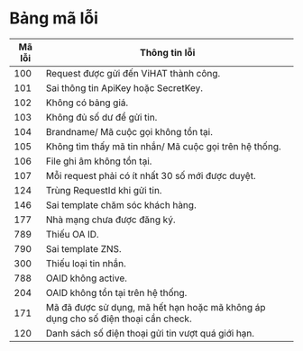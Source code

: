 # Bảng mã lỗi

| Mã lỗi | Thông tin lỗi                                                                     |
| ------ | --------------------------------------------------------------------------------- |
| 100    | Request được gửi đến ViHAT thành công.                                            |
| 101    | Sai thông tin ApiKey hoặc SecretKey.                                              |
| 102    | Không có bảng giá.                                                                |
| 103    | Không đủ số dư để gửi tin.                                                        |
| 104    | Brandname/ Mã cuộc gọi không tồn tại.                                             |
| 105    | Không tìm thấy mã tin nhắn/ Mã cuộc gọi trên hệ thống.                            |
| 106    | File ghi âm không tồn tại.                                                        |
| 107    | Mỗi request phải có ít nhất 30 số mới được duyệt.                                 |
| 124    | Trùng RequestId khi gửi tin.                                                      |
| 146    | Sai template chăm sóc khách hàng.                                                 |
| 177    | Nhà mạng chưa được đăng ký.                                                       |
| 789    | Thiếu OA ID.                                                                      |
| 790    | Sai template ZNS.                                                                 |
| 300    | Thiếu loại tin nhắn.                                                              |
| 788    | OAID không active.                                                                |
| 204    | OAID không tồn tại trên hệ thống.                                                 |
| 171    | Mã đã được sử dụng, mã hết hạn hoặc mã không áp dụng cho số điện thoại cần check. |
| 120    | Danh sách số điện thoại gửi tin vượt quá giới hạn.                                |
